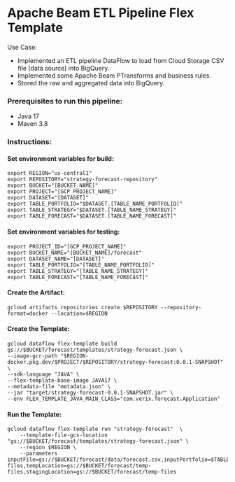 # Apache Beam ETL Pipeline Flex Template

Use Case:

* Implemented an ETL pipeline DataFlow to load from Cloud Storage CSV file (data source) into BigQuery.
* Implemented some Apache Beam PTransforms and business rules.
* Stored the raw and aggregated data into BigQuery.

### Prerequisites to run this pipeline:

* Java 17
* Maven 3.8

### Instructions:

#### Set environment variables for build:
```shell
export REGION="us-central1"
export REPOSITORY="strategy-forecast-repository"
export BUCKET="[BUCKET_NAME]"
export PROJECT="[GCP_PROJECT_NAME]"
export DATASET="[DATASET]"
export TABLE_PORTFOLIO="$DATASET.[TABLE_NAME_PORTFOLIO]"
export TABLE_STRATEGY="$DATASET.[TABLE_NAME_STRATEGY]"
export TABLE_FORECAST="$DATASET.[TABLE_NAME_FORECAST]"
```

#### Set environment variables for testing:
```shell
export PROJECT_ID="[GCP_PROJECT_NAME]"
export BUCKET_NAME="[BUCKET_NAME]/forecast"
export DATASET_NAME="[DATASET]"
export TABLE_PORTFOLIO="[TABLE_NAME_PORTFOLIO]"
export TABLE_STRATEGY="[TABLE_NAME_STRATEGY]"
export TABLE_FORECAST="[TABLE_NAME_FORECAST]"
```

#### Create the Artifact:
```shell
gcloud artifacts repositories create $REPOSITORY --repository-format=docker --location=$REGION
```

#### Create the Template:
```shell
gcloud dataflow flex-template build gs://$BUCKET/forecast/templates/strategy-forecast.json \
--image-gcr-path "$REGION-docker.pkg.dev/$PROJECT/$REPOSITORY/strategy-forecast:0.0.1-SNAPSHOT" \
--sdk-language "JAVA" \
--flex-template-base-image JAVA17 \
--metadata-file "metadata.json" \
--jar "target/strategy-forecast-0.0.1-SNAPSHOT.jar" \
--env FLEX_TEMPLATE_JAVA_MAIN_CLASS="com.verix.forecast.Application"
```

#### Run the Template:
```shell
gcloud dataflow flex-template run "strategy-forecast"  \
    --template-file-gcs-location "gs://$BUCKET/forecast/templates/strategy-forecast.json" \
    --region $REGION \
    --parameters inputFile=gs://$BUCKET/forecast/data/forecast.csv,inputPortfolio=$TABLE_PORTFOLIO,outputStrategy=$TABLE_STRATEGY,outputForecast=$TABLE_FORECAST,temp=gs://$BUCKET/forecast/data/temp-files,tempLocation=gs://$BUCKET/forecast/temp-files,stagingLocation=gs://$BUCKET/forecast/temp-files
```